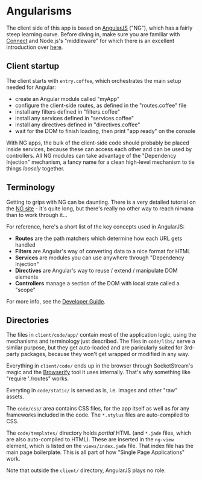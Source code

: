 # Angularisms

The client side of this app is based on [AngularJS](http://angularjs.org)
("NG"), which has a fairly steep learning curve. Before diving in, make sure
you are familiar with [Connect](https://github.com/senchalabs/connect#readme)
and Node.js's "middleware" for which there is an excellent introduction over
[here](http://project70.com/nodejs/understanding-connect-and-middleware/).

## Client startup

The client starts with `entry.coffee`, which orchestrates the main setup
needed for Angular:
  
* create an Angular module called "myApp"
* configure the client-side routes, as defined in the "routes.coffee" file
* install any filters defined in "filters.coffee"
* install any services defined in "services.coffee"
* install any directives defined in "directives.coffee"
* wait for the DOM to finish loading, then print "app ready" on the console

With NG apps, the bulk of the client-side code should probably be placed inside
services, because these can access each other and can be used by controllers.
All NG modules can take advantage of the "Dependency Injection" mechanism, a
fancy name for a clean high-level mechanism to tie things _loosely_ together.
  
## Terminology

Getting to grips with NG can be daunting. There is a very detailed tutorial
on the [NG site](http://docs.angularjs.org/tutorial/) - it's quite long, but
there's really no other way to reach nirvana than to work through it...

For reference, here's a short list of the key concepts used in AngularJS:

* **Routes** are the path matchers which determine how each URL gets handled
* **Filters** are Angular's way of converting data to a nice format for HTML
* **Services** are modules you can use anywhere through "Dependency Injection"
* **Directives** are Angular's way to reuse / extend / manipulate DOM elements
* **Controllers** manage a section of the DOM with local state called a "scope"

For more info, see the [Developer Guide](http://docs.angularjs.org/guide/index).

## Directories

The files in `client/code/app/` contain most of the application logic, using
the mechanisms and terminology just described. The files in `code/libs/` serve
a similar purpose, but they get auto-loaded and are paricularly suited for
3rd-party packages, because they won't get wrapped or modified in any way.

Everything in `client/code/` ends up in the browser through SocketStream's
magic and the [Browserify](https://github.com/substack/node-browserify#readme)
tool it uses internally. That's why something like "require './routes" works.

Everyting in `code/static/` is served as is, i.e. images and other "raw" assets.

The `code/css/` area contains CSS files, for the app itself as well as for any
frameworks included in the code. The `*.stylus` files are auto-compiled to CSS.

The `code/templates/` directory holds *partial* HTML (and `*.jade` files, which
are also auto-compiled to HTML). These are inserted in the `ng-view` element,
which is listed on the `views/index.jade` file. That index file has the main
page boilerplate. This is all part of how "Single Page Applications" work.

Note that outside the `client/` directory, AngularJS plays no role.

